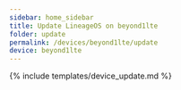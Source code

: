 ```yaml
---
sidebar: home_sidebar
title: Update LineageOS on beyond1lte
folder: update
permalink: /devices/beyond1lte/update
device: beyond1lte
---
```

{% include templates/device_update.md %}
